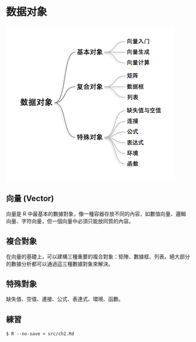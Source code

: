 # 数据对象

![](pictures/data-object.png)

## 向量 (Vector)

向量是 R 中最基本的數據對象，像一種容器存放不同的內容，如數值向量、邏輯向量、字符向量，但一個向量中必須只能放同質的內容。

## 複合對象

在向量的基礎上，可以建構三種重要的複合對象：矩陣、數據框、列表。絕大部分的數據分析都可以通過這三種數據對象來解決。

## 特殊對象

缺失值、空值、連接、公式、表達式、環境、函數。

## 練習
```shell
$ R --no-save < src/ch2.Rd
```
